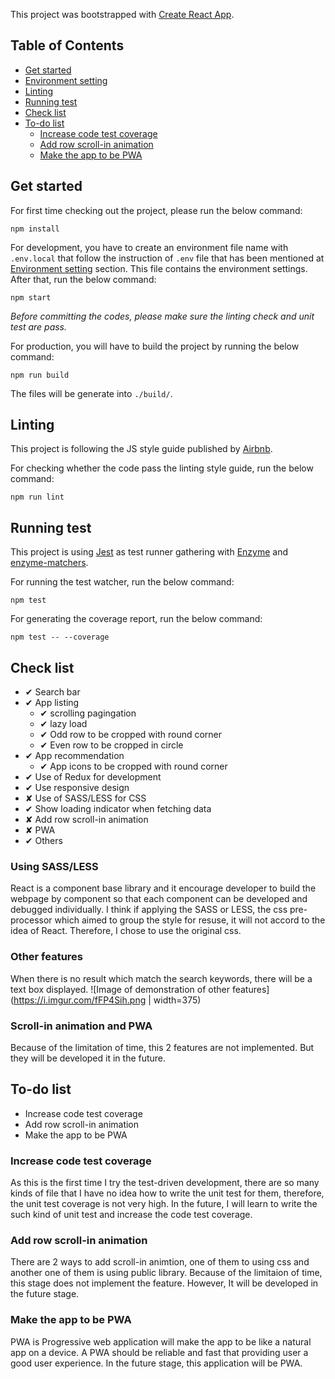 This project was bootstrapped with [Create React App](https://github.com/facebookincubator/create-react-app).

## Table of Contents
- [Get started](#get-started)
- [Environment setting](#environment-setting)
- [Linting](#linting)
- [Running test](#running-test)
- [Check list](#check-list)
- [To-do list](#to-do-list)
  - [Increase code test coverage](#increase-code-test-coverage)
  - [Add row scroll-in animation](#add-row-scroll-in-animation)
  - [Make the app to be PWA](#make-the-app-to-be-pwa)

## Get started
For first time checking out the project, please run the below command:
```
npm install
```
For development, you have to create an environment file name with `.env.local` that follow the instruction of `.env` file that has been mentioned at [Environment setting](#environment-setting) section. This file contains the environment settings. After that, run the below command:
```
npm start
```
*Before committing the codes, please make sure the linting check and unit test are pass.*

For production, you will have to build the project by running the below command:
```
npm run build
```
The files will be generate into `./build/`.

## Linting
This project is following the JS style guide published by [Airbnb](https://github.com/airbnb/javascript/tree/master/react).

For checking whether the code pass the linting style guide, run the below command:
```
npm run lint
```

## Running test
This project is using [Jest](https://jestjs.io/en/) as test runner gathering with [Enzyme](https://github.com/airbnb/enzyme) and [enzyme-matchers](https://github.com/FormidableLabs/enzyme-matchers).

For running the test watcher, run the below command:
```
npm test
```

For generating the coverage report, run the below command:
```
npm test -- --coverage
```

## Check list
- ✔︎ Search bar
- ✔︎ App listing
  - ✔︎ scrolling pagingation
  - ✔︎ lazy load
  - ✔︎ Odd row to be cropped with round corner
  - ✔︎ Even row to be cropped in circle
- ✔︎ App recommendation
  - ✔︎ App icons to be cropped with round corner
- ✔︎ Use of Redux for development
- ✔︎ Use responsive design
- ✘ Use of SASS/LESS for CSS
- ✔︎ Show loading indicator when fetching data
- ✘ Add row scroll-in animation
- ✘ PWA
- ✔︎ Others

### Using SASS/LESS
React is a component base library and it encourage developer to build the webpage by component so that each component can be developed and debugged individually. I think if applying the SASS or LESS, the css pre-processor which aimed to group the style for resuse, it will not accord to the idea of React. Therefore, I chose to use the original css.

### Other features
When there is no result which match the search keywords, there will be a text box displayed.
![Image of demonstration of other features](https://i.imgur.com/fFP4Sih.png | width=375)

### Scroll-in animation and PWA
Because of the limitation of time, this 2 features are not implemented. But they will be developed it in the future.

## To-do list
- Increase code test coverage
- Add row scroll-in animation
- Make the app to be PWA

### Increase code test coverage
As this is the first time I try the test-driven development, there are so many kinds of file that I have no idea how to write the unit test for them, therefore, the unit test coverage is not very high. In the future, I will learn to write the such kind of unit test and increase the code test coverage.

### Add row scroll-in animation
There are 2 ways to add scroll-in animtion, one of them to using css and another one of them is using public library. Because of the limitaion of time, this stage does not implement the feature. However, It will be developed in the future stage.

### Make the app to be PWA
PWA is Progressive web application will make the app to be like a natural app on a device. A PWA should be reliable and fast that providing user a good user experience. In the future stage, this application will be PWA.
